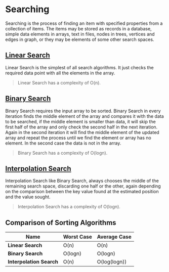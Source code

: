 # Searching

Searching is the process of finding an item with specified properties from a collection of items. The items may be stored as records in a database, simple data elements in arrays, text in files, nodes in trees, vertices and edges in graph, or they may be elements of some other search spaces.

## [Linear Search]

Linear Search is the simplest of all search algorithms. It just checks the required data point with all the elements in the array.

> Linear Search has a complexity of O(n).

## [Binary Search]

Binary Search requires the input array to be sorted. Binary Search in every iteration finds the middle element of the array and compares it with the data to be searched, if the middle element is smaller than data, it will skip the first half of the array and only check the second half in the next iteration. Again in the second iteration it will find the middle element of the updated array and repeat the process until we find the element or array has no element. In the second case the data is not in the array.

> Binary Search has a complexity of O(logn).

## [Interpolation Search]

Interpolation Search like Binary Search, always chooses the middle of the remaining search space, discarding one half or the other, again depending on the comparison between the key value found at the estimated position and the value sought.

> Interpolation Search has a complexity of O(logn).

## Comparison of Sorting Algorithms

|Name|Worst Case|Average Case|
|---|--|---|
|**Linear Search**| O(n) | O(n) |
|**Binary Search**|O(logn)|O(logn)|
|**Interpolation Search**|O(n)|O(log(logn))|

[Linear Search]: \linear_search.py
[Binary Search]: \binary_search.py
[Interpolation Search]: \interpolation_search.py
